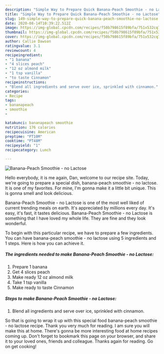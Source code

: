 ```yaml
---
description: "Simple Way to Prepare Quick Banana-Peach Smoothie - no Lactose"
title: "Simple Way to Prepare Quick Banana-Peach Smoothie - no Lactose"
slug: 149-simple-way-to-prepare-quick-banana-peach-smoothie-no-lactose
date: 2020-08-14T10:39:22.512Z
image: https://img-global.cpcdn.com/recipes/f50b798615f89bfa/751x532cq70/banana-peach-smoothie-no-lactose-recipe-main-photo.jpg
thumbnail: https://img-global.cpcdn.com/recipes/f50b798615f89bfa/751x532cq70/banana-peach-smoothie-no-lactose-recipe-main-photo.jpg
cover: https://img-global.cpcdn.com/recipes/f50b798615f89bfa/751x532cq70/banana-peach-smoothie-no-lactose-recipe-main-photo.jpg
author: Callie Dawson
ratingvalue: 3.1
reviewcount: 4
recipeingredient:
- "1 banana"
- "4 slices peach"
- "12 oz almond milk"
- "1 tsp vanilla"
- "to taste Cinnamon"
recipeinstructions:
- "Blend all ingredients and serve over ice, sprinkled with cinnamon."
categories:
- Recipe
tags:
- bananapeach
- smoothie
- 

katakunci: bananapeach smoothie  
nutrition: 176 calories
recipecuisine: American
preptime: "PT10M"
cooktime: "PT48M"
recipeyield: "1"
recipecategory: Lunch

---
```



![Banana-Peach Smoothie - no Lactose](https://img-global.cpcdn.com/recipes/f50b798615f89bfa/751x532cq70/banana-peach-smoothie-no-lactose-recipe-main-photo.jpg)

Hello everybody, it is me again, Dan, welcome to our recipe site. Today, we're going to prepare a special dish, banana-peach smoothie - no lactose. It is one of my favorites. For mine, I'm gonna make it a little bit unique. This is gonna smell and look delicious.

Banana-Peach Smoothie - no Lactose is one of the most well liked of current trending meals on earth. It's appreciated by millions every day. It's easy, it's fast, it tastes delicious. Banana-Peach Smoothie - no Lactose is something that I have loved my whole life. They are fine and they look wonderful.




To begin with this particular recipe, we have to prepare a few ingredients. You can have banana-peach smoothie - no lactose using 5 ingredients and 1 steps. Here is how you can achieve it.

##### The ingredients needed to make Banana-Peach Smoothie - no Lactose:

1. Prepare 1 banana
1. Get 4 slices peach
1. Make ready 12 oz almond milk
1. Take 1 tsp vanilla
1. Make ready to taste Cinnamon




##### Steps to make Banana-Peach Smoothie - no Lactose:

1. Blend all ingredients and serve over ice, sprinkled with cinnamon.




So that is going to wrap it up with this special food banana-peach smoothie - no lactose recipe. Thank you very much for reading. I am sure you will make this at home. There's gonna be more interesting food at home recipes coming up. Don't forget to bookmark this page on your browser, and share it to your loved ones, friends and colleague. Thanks again for reading. Go on get cooking!
